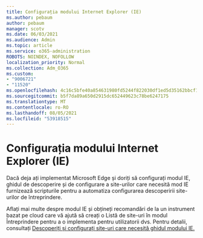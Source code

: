 ```yaml
---
title: Configurația modului Internet Explorer (IE)
ms.author: pebaum
author: pebaum
manager: scotv
ms.date: 06/03/2021
ms.audience: Admin
ms.topic: article
ms.service: o365-administration
ROBOTS: NOINDEX, NOFOLLOW
localization_priority: Normal
ms.collection: Adm_O365
ms.custom:
- "9006721"
- "11520"
ms.openlocfilehash: 4c16c5bfe40a854631980fd5244f822030df1ed5d35162bbcf19e4e989610ce3
ms.sourcegitcommit: b5f7da89a650d2915dc652449623c78be6247175
ms.translationtype: MT
ms.contentlocale: ro-RO
ms.lasthandoff: 08/05/2021
ms.locfileid: "53918515"
---
```

# <a name="internet-explorer-ie-mode-configuration"></a>Configurația modului Internet Explorer (IE)

Dacă deja ați implementat Microsoft Edge și doriți să configurați modul IE, ghidul de descoperire și de configurare a site-urilor care necesită mod IE furnizează scripturile pentru a automatiza configurarea descoperirii site-urilor de întreprindere. 

Aflați mai multe despre modul IE și obțineți recomandări de la un instrument bazat pe cloud care vă ajută să creați o Listă de site-uri în modul Întreprindere pentru a o implementa pentru utilizatorii dvs. Pentru detalii, consultați [Descoperiți și configurați site-uri care necesită ghidul modului IE.](https://admin.microsoft.com/AdminPortal/Home?#/modernonboarding/configureiemode)